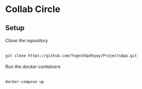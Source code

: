 # Collab Circle

## Setup 

###### Clone the repository
```
git clone https://github.com/YogeshUpdhyay/ProjectsApp.git
```

###### Run the docker containers
```
docker-compose up
```

